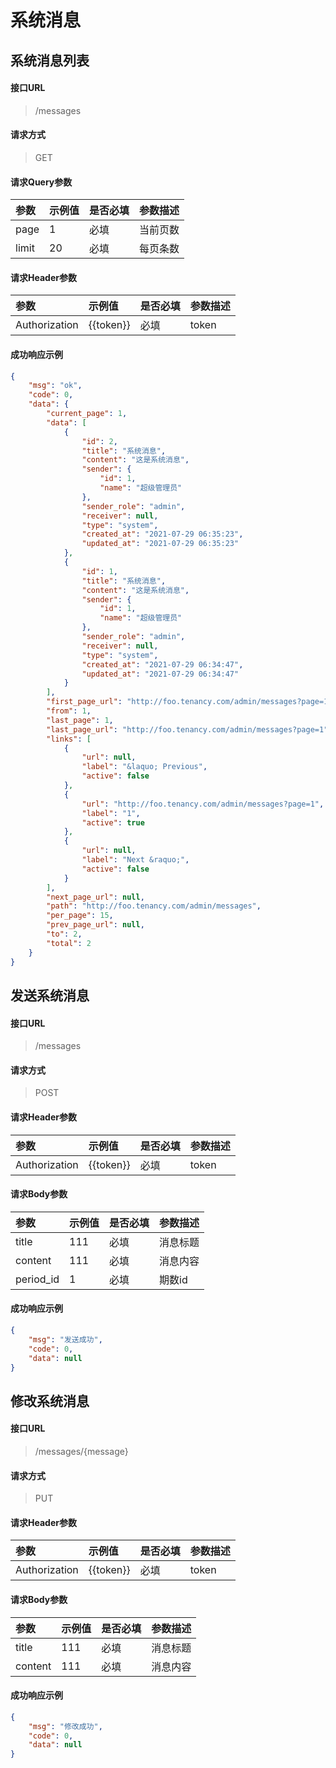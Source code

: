 # 系统消息

## 系统消息列表

#### 接口URL
> /messages

#### 请求方式
> GET

#### 请求Query参数

| 参数        | 示例值   | 是否必填   |  参数描述  |
| :--------   | :-----  | :-----  | :----  |
| page     | 1 | 必填 | 当前页数 |
| limit     | 20 | 必填 | 每页条数 |

#### 请求Header参数

| 参数        | 示例值   | 是否必填   |  参数描述  |
| :--------   | :-----  | :-----  | :----  |
| Authorization     | {{token}} |  必填 | token |


#### 成功响应示例
```json
{
    "msg": "ok",
    "code": 0,
    "data": {
        "current_page": 1,
        "data": [
            {
                "id": 2,
                "title": "系统消息",
                "content": "这是系统消息",
                "sender": {
                    "id": 1,
                    "name": "超级管理员"
                },
                "sender_role": "admin",
                "receiver": null,
                "type": "system",
                "created_at": "2021-07-29 06:35:23",
                "updated_at": "2021-07-29 06:35:23"
            },
            {
                "id": 1,
                "title": "系统消息",
                "content": "这是系统消息",
                "sender": {
                    "id": 1,
                    "name": "超级管理员"
                },
                "sender_role": "admin",
                "receiver": null,
                "type": "system",
                "created_at": "2021-07-29 06:34:47",
                "updated_at": "2021-07-29 06:34:47"
            }
        ],
        "first_page_url": "http://foo.tenancy.com/admin/messages?page=1",
        "from": 1,
        "last_page": 1,
        "last_page_url": "http://foo.tenancy.com/admin/messages?page=1",
        "links": [
            {
                "url": null,
                "label": "&laquo; Previous",
                "active": false
            },
            {
                "url": "http://foo.tenancy.com/admin/messages?page=1",
                "label": "1",
                "active": true
            },
            {
                "url": null,
                "label": "Next &raquo;",
                "active": false
            }
        ],
        "next_page_url": null,
        "path": "http://foo.tenancy.com/admin/messages",
        "per_page": 15,
        "prev_page_url": null,
        "to": 2,
        "total": 2
    }
}
```



## 发送系统消息

#### 接口URL
> /messages

#### 请求方式
> POST


#### 请求Header参数

| 参数        | 示例值   | 是否必填   |  参数描述  |
| :--------   | :-----  | :-----  | :----  |
| Authorization     | {{token}} |  必填 | token |

#### 请求Body参数

| 参数        | 示例值   | 是否必填   |  参数描述  |
| :--------   | :-----  | :-----  | :----  |
| title     | 111 |  必填 | 消息标题 |
| content     | 111 |  必填 | 消息内容 |
| period_id     | 1 |  必填 | 期数id |

#### 成功响应示例
```json
{
	"msg": "发送成功",
	"code": 0,
	"data": null
}
```

## 修改系统消息

#### 接口URL
> /messages/{message}

#### 请求方式
> PUT


#### 请求Header参数

| 参数        | 示例值   | 是否必填   |  参数描述  |
| :--------   | :-----  | :-----  | :----  |
| Authorization     | {{token}} |  必填 | token |

#### 请求Body参数

| 参数        | 示例值   | 是否必填   |  参数描述  |
| :--------   | :-----  | :-----  | :----  |
| title     | 111 |  必填 | 消息标题 |
| content     | 111 |  必填 | 消息内容 |

#### 成功响应示例
```json
{
	"msg": "修改成功",
	"code": 0,
	"data": null
}
```
